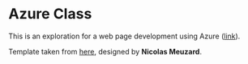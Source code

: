 # Azure Class

This is an exploration for a web page development using Azure ([link](https://polite-field-018b1ec10.azurestaticapps.net/)).

Template taken from [here](https://newtodesign.com/minimal-html-css-resume-template/), designed by **Nicolas Meuzard**.
